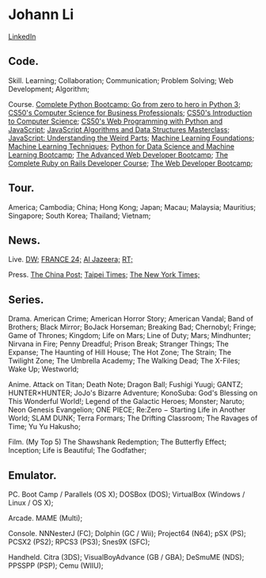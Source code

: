 # Johann Li
[LinkedIn](https://www.linkedin.com/in/paint1024/)

## Code.

Skill. Learning; Collaboration; Communication; Problem Solving; Web Development; Algorithm;

Course.
 [Complete Python Bootcamp: Go from zero to hero in Python 3](https://www.udemy.com/complete-python-bootcamp/);
 [CS50's Computer Science for Business Professionals](https://www.edx.org/course/cs50s-computer-science-business-harvardx-cs50b);
 [CS50's Introduction to Computer Science](https://www.edx.org/course/cs50s-introduction-computer-science-harvardx-cs50x);
 [CS50's Web Programming with Python and JavaScript](https://www.edx.org/course/cs50s-web-programming-with-python-and-javascript);
 [JavaScript Algorithms and Data Structures Masterclass](https://www.udemy.com/js-algorithms-and-data-structures-masterclass/);
 [JavaScript: Understanding the Weird Parts](https://www.udemy.com/understand-javascript/);
 [Machine Learning Foundations](https://www.youtube.com/playlist?list=PLXVfgk9fNX2I7tB6oIINGBmW50rrmFTqf);
 [Machine Learning Techniques](https://www.youtube.com/playlist?list=PLXVfgk9fNX2IQOYPmqjqWsNUFl2kpk1U2);
 [Python for Data Science and Machine Learning Bootcamp](https://www.udemy.com/python-for-data-science-and-machine-learning-bootcamp/);
 [The Advanced Web Developer Bootcamp](https://www.udemy.com/the-advanced-web-developer-bootcamp/);
 [The Complete Ruby on Rails Developer Course](https://www.udemy.com/the-complete-ruby-on-rails-developer-course/);
 [The Web Developer Bootcamp](https://www.udemy.com/the-web-developer-bootcamp/);

## Tour.

America; Cambodia; China; Hong Kong; Japan; Macau; Malaysia; Mauritius; Singapore; South Korea; Thailand; Vietnam;

## News.

Live.
 [DW;](https://www.youtube.com/channel/UCknLrEdhRCp1aegoMqRaCZg)
 [FRANCE 24;](https://www.youtube.com/channel/UCQfwfsi5VrQ8yKZ-UWmAEFg) 
 [Al Jazeera;](https://www.youtube.com/channel/UCNye-wNBqNL5ZzHSJj3l8Bg)
 [RT;](https://www.youtube.com/channel/UCpwvZwUam-URkxB7g4USKpg)

Press.
 [The China Post;](https://chinapost.nownews.com)
 [Taipei Times;](http://www.taipeitimes.com)
 [The New York Times;](https://www.nytimes.com)

## Series.

Drama.
 American Crime;
 American Horror Story;
 American Vandal;
 Band of Brothers;
 Black Mirror;
 BoJack Horseman;
 Breaking Bad;
 Chernobyl;
 Fringe;
 Game of Thrones;
 Kingdom;
 Life on Mars;
 Line of Duty;
 Mars;
 Mindhunter;
 Nirvana in Fire;
 Penny Dreadful;
 Prison Break;
 Stranger Things;
 The Expanse;
 The Haunting of Hill House;
 The Hot Zone;
 The Strain;
 The Twilight Zone;
 The Umbrella Academy;
 The Walking Dead;
 The X-Files;
 Wake Up;
 Westworld;

Anime.
 Attack on Titan;
 Death Note;
 Dragon Ball;
 Fushigi Yuugi;
 GANTZ;
 HUNTER×HUNTER;
 JoJo's Bizarre Adventure;
 KonoSuba: God's Blessing on This Wonderful World!;
 Legend of the Galactic Heroes;
 Monster;
 Naruto;
 Neon Genesis Evangelion;
 ONE PIECE;
 Re:Zero − Starting Life in Another World;
 SLAM DUNK;
 Terra Formars;
 The Drifting Classroom;
 The Ravages of Time;
 Yu Yu Hakusho;

Film. (My Top 5)
 The Shawshank Redemption;
 The Butterfly Effect;
 Inception;
 Life is Beautiful;
 The Godfather;

## Emulator.

PC.
 Boot Camp / Parallels (OS X);
 DOSBox (DOS);
 VirtualBox (Windows / Linux / OS X);
 
Arcade.
 MAME (Multi);
 
Console.
 NNNesterJ (FC);
 Dolphin (GC / Wii);
 Project64 (N64);
 pSX (PS);
 PCSX2 (PS2);
 RPCS3 (PS3);
 Snes9X (SFC);
 
Handheld.
 Citra (3DS);
 VisualBoyAdvance (GB / GBA);
 DeSmuME (NDS);
 PPSSPP (PSP);
 Cemu (WIIU);

